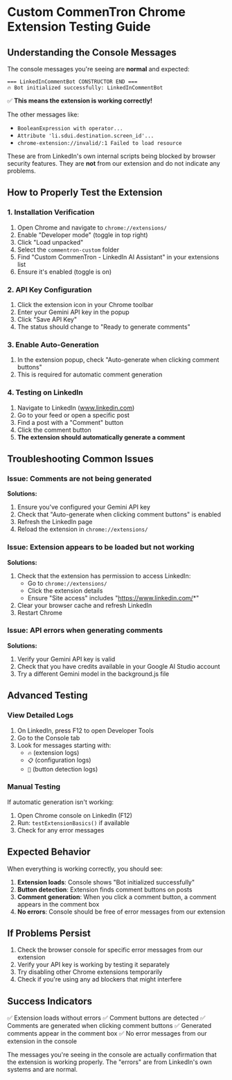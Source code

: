 # Custom CommenTron Chrome Extension Testing Guide

## Understanding the Console Messages

The console messages you're seeing are **normal** and expected:

```
=== LinkedInCommentBot CONSTRUCTOR END ===
🔥 Bot initialized successfully: LinkedInCommentBot
```

✅ **This means the extension is working correctly!**

The other messages like:
- `BooleanExpression with operator...` 
- `Attribute 'li.sdui.destination.screen_id'...`
- `chrome-extension://invalid/:1 Failed to load resource`

These are from LinkedIn's own internal scripts being blocked by browser security features. They are **not** from our extension and do not indicate any problems.

## How to Properly Test the Extension

### 1. Installation Verification

1. Open Chrome and navigate to `chrome://extensions/`
2. Enable "Developer mode" (toggle in top right)
3. Click "Load unpacked" 
4. Select the `commentron-custom` folder
5. Find "Custom CommenTron - LinkedIn AI Assistant" in your extensions list
6. Ensure it's enabled (toggle is on)

### 2. API Key Configuration

1. Click the extension icon in your Chrome toolbar
2. Enter your Gemini API key in the popup
3. Click "Save API Key"
4. The status should change to "Ready to generate comments"

### 3. Enable Auto-Generation

1. In the extension popup, check "Auto-generate when clicking comment buttons"
2. This is required for automatic comment generation

### 4. Testing on LinkedIn

1. Navigate to LinkedIn (www.linkedin.com)
2. Go to your feed or open a specific post
3. Find a post with a "Comment" button
4. Click the comment button
5. **The extension should automatically generate a comment**

## Troubleshooting Common Issues

### Issue: Comments are not being generated

**Solutions:**
1. Ensure you've configured your Gemini API key
2. Check that "Auto-generate when clicking comment buttons" is enabled
3. Refresh the LinkedIn page
4. Reload the extension in `chrome://extensions/`

### Issue: Extension appears to be loaded but not working

**Solutions:**
1. Check that the extension has permission to access LinkedIn:
   - Go to `chrome://extensions/`
   - Click the extension details
   - Ensure "Site access" includes "https://www.linkedin.com/*"
2. Clear your browser cache and refresh LinkedIn
3. Restart Chrome

### Issue: API errors when generating comments

**Solutions:**
1. Verify your Gemini API key is valid
2. Check that you have credits available in your Google AI Studio account
3. Try a different Gemini model in the background.js file

## Advanced Testing

### View Detailed Logs

1. On LinkedIn, press F12 to open Developer Tools
2. Go to the Console tab
3. Look for messages starting with:
   - `🔥` (extension logs)
   - `📋` (configuration logs)
   - `🎯` (button detection logs)

### Manual Testing

If automatic generation isn't working:

1. Open Chrome console on LinkedIn (F12)
2. Run: `testExtensionBasics()` if available
3. Check for any error messages

## Expected Behavior

When everything is working correctly, you should see:

1. **Extension loads**: Console shows "Bot initialized successfully"
2. **Button detection**: Extension finds comment buttons on posts
3. **Comment generation**: When you click a comment button, a comment appears in the comment box
4. **No errors**: Console should be free of error messages from our extension

## If Problems Persist

1. Check the browser console for specific error messages from our extension
2. Verify your API key is working by testing it separately
3. Try disabling other Chrome extensions temporarily
4. Check if you're using any ad blockers that might interfere

## Success Indicators

✅ Extension loads without errors
✅ Comment buttons are detected
✅ Comments are generated when clicking comment buttons
✅ Generated comments appear in the comment box
✅ No error messages from our extension in the console

The messages you're seeing in the console are actually confirmation that the extension is working properly. The "errors" are from LinkedIn's own systems and are normal.